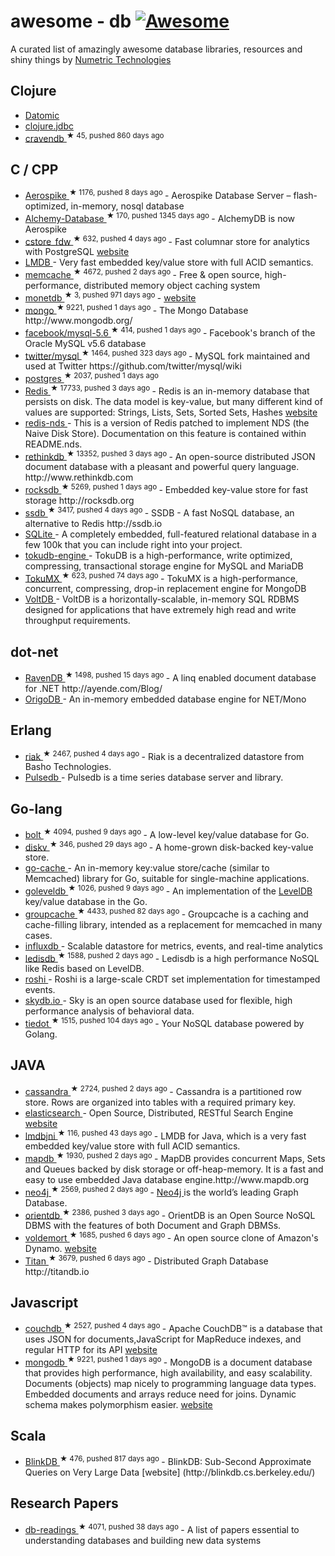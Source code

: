 <h1>
 ﻿awesome - db
 <a href="https://github.com/sindresorhus/awesome">
  <img alt="Awesome" src="https://cdn.rawgit.com/sindresorhus/awesome/d7305f38d29fed78fa85652e3a63e154dd8e8829/media/badge.svg"/>
 </a>
</h1>
<p>
 A curated list of amazingly awesome database libraries, resources and shiny things by
 <a href="https://www.numetriclabz.com/">
  Numetric Technologies
 </a>
</p>
<h2>
 Clojure
</h2>
<ul>
 <li>
  <a href="http://www.datomic.com/">
   Datomic
  </a>
 </li>
 <li>
  <a href="https://github.com/niwibe/clojure.jdbc">
   clojure.jdbc
  </a>
 </li>
 <li>
  <a href="https://github.com/robashton/cravendb">
   cravendb
  </a>
  <sup>
   &#9733 45, pushed 860 days ago
  </sup>
 </li>
</ul>
<h2>
 C / CPP
</h2>
<ul>
 <li>
  <a href="https://github.com/aerospike/aerospike-server">
   Aerospike
  </a>
  <sup>
   &#9733 1176, pushed 8 days ago
  </sup>
  - Aerospike Database Server – flash-optimized, in-memory, nosql database
 </li>
 <li>
  <a href="https://github.com/JakSprats/Alchemy-Database">
   Alchemy-Database
  </a>
  <sup>
   &#9733 170, pushed 1345 days ago
  </sup>
  - AlchemyDB is now Aerospike
 </li>
 <li>
  <a href="https://github.com/citusdata/cstore_fdw">
   cstore_fdw
  </a>
  <sup>
   &#9733 632, pushed 4 days ago
  </sup>
  - Fast columnar store for analytics with PostgreSQL
  <a href="http://citusdata.github.io/cstore_fdw/">
   website
  </a>
 </li>
 <li>
  <a href="http://symas.com/mdb/">
   LMDB
  </a>
  - Very fast embedded key/value store with full ACID semantics.
 </li>
 <li>
  <a href="https://github.com/memcached/memcached">
   memcache
  </a>
  <sup>
   &#9733 4672, pushed 2 days ago
  </sup>
  - Free & open source, high-performance, distributed memory object caching system
 </li>
 <li>
  <a href="https://github.com/snaga/monetdb">
   monetdb
  </a>
  <sup>
   &#9733 3, pushed 971 days ago
  </sup>
  -
  <a href="https://www.monetdb.org/">
   website
  </a>
 </li>
 <li>
  <a href="https://github.com/mongodb/mongo">
   mongo
  </a>
  <sup>
   &#9733 9221, pushed 1 days ago
  </sup>
  - The Mongo Database http://www.mongodb.org/
 </li>
 <li>
  <a href="https://github.com/facebook/mysql-5.6">
   facebook/mysql-5.6
  </a>
  <sup>
   &#9733 414, pushed 1 days ago
  </sup>
  - Facebook's branch of the Oracle MySQL v5.6 database
 </li>
 <li>
  <a href="https://github.com/twitter/mysql">
   twitter/mysql
  </a>
  <sup>
   &#9733 1464, pushed 323 days ago
  </sup>
  - MySQL fork maintained and used at Twitter https://github.com/twitter/mysql/wiki
 </li>
 <li>
  <a href="https://github.com/postgres/postgres">
   postgres
  </a>
  <sup>
   &#9733 2037, pushed 1 days ago
  </sup>
 </li>
 <li>
  <a href="https://github.com/antirez/redis">
   Redis
  </a>
  <sup>
   &#9733 17733, pushed 3 days ago
  </sup>
  - Redis is an in-memory database that persists on disk. The data model is key-value, but many different kind of values are supported: Strings, Lists, Sets, Sorted Sets, Hashes
  <a href="http://redis.io">
   website
  </a>
 </li>
 <li>
  <a href="https://github.com/mpalmer/redis/tree/nds-2.6">
   redis-nds
  </a>
  - This is a version of Redis patched to implement NDS (the Naive Disk Store). Documentation on this feature is contained within README.nds.
 </li>
 <li>
  <a href="https://github.com/rethinkdb/rethinkdb">
   rethinkdb
  </a>
  <sup>
   &#9733 13352, pushed 3 days ago
  </sup>
  - An open-source distributed JSON document database with a pleasant and powerful query language. http://www.rethinkdb.com
 </li>
 <li>
  <a href="https://github.com/facebook/rocksdb">
   rocksdb
  </a>
  <sup>
   &#9733 5269, pushed 1 days ago
  </sup>
  - Embedded key-value store for fast storage http://rocksdb.org
 </li>
 <li>
  <a href="https://github.com/ideawu/ssdb">
   ssdb
  </a>
  <sup>
   &#9733 3417, pushed 4 days ago
  </sup>
  - SSDB - A fast NoSQL database, an alternative to Redis http://ssdb.io
 </li>
 <li>
  <a href="http://www.sqlite.org/">
   SQLite
  </a>
  - A completely embedded, full-featured relational database in a few 100k that you can include right into your project.
 </li>
 <li>
  <a href="https://github.com/Tokutek/tokudb-engine">
   tokudb-engine
  </a>
  - TokuDB is a high-performance, write optimized, compressing, transactional storage engine for MySQL and MariaDB
 </li>
 <li>
  <a href="https://github.com/Tokutek/mongo">
   TokuMX
  </a>
  <sup>
   &#9733 623, pushed 74 days ago
  </sup>
  - TokuMX is a high-performance, concurrent, compressing, drop-in replacement engine for MongoDB
 </li>
 <li>
  <a href="https://github.com/VoltDB/voltdb/">
   VoltDB
  </a>
  - VoltDB is a horizontally-scalable, in-memory SQL RDBMS designed for applications that have extremely high read and write throughput requirements.
 </li>
</ul>
<h2>
 dot-net
</h2>
<ul>
 <li>
  <a href="https://github.com/ravendb/ravendb">
   RavenDB
  </a>
  <sup>
   &#9733 1498, pushed 15 days ago
  </sup>
  - A linq enabled document database for .NET http://ayende.com/Blog/
 </li>
 <li>
  <a href="http://dev.origodb.com">
   OrigoDB
  </a>
  - An in-memory embedded database engine for NET/Mono
 </li>
</ul>
<h2>
 Erlang
</h2>
<ul>
 <li>
  <a href="https://github.com/basho/riak">
   riak
  </a>
  <sup>
   &#9733 2467, pushed 4 days ago
  </sup>
  - Riak is a decentralized datastore from Basho Technologies.
 </li>
 <li>
  <a href="http://pulsedb.io">
   Pulsedb
  </a>
  - Pulsedb is a time series database server and library.
 </li>
</ul>
<h2>
 Go-lang
</h2>
<ul>
 <li>
  <a href="https://github.com/boltdb/bolt">
   bolt
  </a>
  <sup>
   &#9733 4094, pushed 9 days ago
  </sup>
  - A low-level key/value database for Go.
 </li>
 <li>
  <a href="https://github.com/peterbourgon/diskv">
   diskv
  </a>
  <sup>
   &#9733 346, pushed 29 days ago
  </sup>
  - A home-grown disk-backed key-value store.
 </li>
 <li>
  <a href="https://github.com/pmylund/go-cache">
   go-cache
  </a>
  - An in-memory key:value store/cache (similar to Memcached) library for Go, suitable for single-machine applications.
 </li>
 <li>
  <a href="https://github.com/syndtr/goleveldb">
   goleveldb
  </a>
  <sup>
   &#9733 1026, pushed 9 days ago
  </sup>
  - An implementation of the
  <a href="https://code.google.com/p/leveldb/">
   LevelDB
  </a>
  key/value database in the Go.
 </li>
 <li>
  <a href="https://github.com/golang/groupcache">
   groupcache
  </a>
  <sup>
   &#9733 4433, pushed 82 days ago
  </sup>
  - Groupcache is a caching and cache-filling library, intended as a replacement for memcached in many cases.
 </li>
 <li>
  <a href="https://github.com/influxdb/influxdb">
   influxdb
  </a>
  - Scalable datastore for metrics, events, and real-time analytics
 </li>
 <li>
  <a href="https://github.com/siddontang/ledisdb">
   ledisdb
  </a>
  <sup>
   &#9733 1588, pushed 2 days ago
  </sup>
  - Ledisdb is a high performance NoSQL like Redis based on LevelDB.
 </li>
 <li>
  <a href="https://github.com/soundcloud/roshi/">
   roshi
  </a>
  - Roshi is a large-scale CRDT set implementation for timestamped events.
 </li>
 <li>
  <a href="https://github.com/skydb/sky">
   skydb.io
  </a>
  - Sky is an open source database used for flexible, high performance analysis of behavioral data.
 </li>
 <li>
  <a href="https://github.com/HouzuoGuo/tiedot">
   tiedot
  </a>
  <sup>
   &#9733 1515, pushed 104 days ago
  </sup>
  - Your NoSQL database powered by Golang.
 </li>
</ul>
<h2>
 JAVA
</h2>
<ul>
 <li>
  <a href="https://github.com/apache/cassandra">
   cassandra
  </a>
  <sup>
   &#9733 2724, pushed 2 days ago
  </sup>
  - Cassandra is a partitioned row store. Rows are organized into tables with a required primary key.
 </li>
 <li>
  <a href="https://github.com/elasticsearch/elasticsearch">
   elasticsearch
  </a>
  - Open Source, Distributed, RESTful Search Engine
  <a href="http://elasticsearch.org">
   website
  </a>
 </li>
 <li>
  <a href="https://github.com/deephacks/lmdbjni">
   lmdbjni
  </a>
  <sup>
   &#9733 116, pushed 43 days ago
  </sup>
  - LMDB for Java, which is a very fast embedded key/value store with full ACID semantics.
 </li>
 <li>
  <a href="https://github.com/jankotek/MapDB">
   mapdb
  </a>
  <sup>
   &#9733 1930, pushed 2 days ago
  </sup>
  - MapDB provides concurrent Maps, Sets and Queues backed by disk storage or off-heap-memory. It is a fast and easy to use embedded Java database engine.http://www.mapdb.org
 </li>
 <li>
  <a href="https://github.com/neo4j/neo4j">
   neo4j
  </a>
  <sup>
   &#9733 2569, pushed 2 days ago
  </sup>
  -
  <a href="http://neo4j.org">
   Neo4j
  </a>
  is the world’s leading Graph Database.
 </li>
 <li>
  <a href="https://github.com/orientechnologies/orientdb">
   orientdb
  </a>
  <sup>
   &#9733 2386, pushed 3 days ago
  </sup>
  - OrientDB is an Open Source NoSQL DBMS with the features of both Document and Graph DBMSs.
 </li>
 <li>
  <a href="https://github.com/voldemort/voldemort">
   voldemort
  </a>
  <sup>
   &#9733 1685, pushed 6 days ago
  </sup>
  - An open source clone of Amazon's Dynamo.
  <a href="http://project-voldemort.com">
   website
  </a>
 </li>
 <li>
  <a href="https://github.com/thinkaurelius/titan">
   Titan
  </a>
  <sup>
   &#9733 3679, pushed 6 days ago
  </sup>
  - Distributed Graph Database http://titandb.io
 </li>
</ul>
<h2>
 Javascript
</h2>
<ul>
 <li>
  <a href="https://github.com/apache/couchdb">
   couchdb
  </a>
  <sup>
   &#9733 2527, pushed 4 days ago
  </sup>
  - Apache CouchDB™ is a database that uses JSON for documents,JavaScript for MapReduce indexes, and regular HTTP for its API
  <a href="http://couchdb.apache.org/">
   website
  </a>
 </li>
 <li>
  <a href="https://github.com/mongodb/mongo">
   mongodb
  </a>
  <sup>
   &#9733 9221, pushed 1 days ago
  </sup>
  - MongoDB is a document database that provides high performance, high availability, and easy scalability. Documents (objects) map nicely to programming language data types. Embedded documents and arrays reduce need for joins. Dynamic schema makes polymorphism easier.
  <a href="https://www.mongodb.org/">
   website
  </a>
 </li>
</ul>
<h2>
 Scala
</h2>
<ul>
 <li>
  <a href="https://github.com/sameeragarwal/blinkdb">
   BlinkDB
  </a>
  <sup>
   &#9733 476, pushed 817 days ago
  </sup>
  - BlinkDB: Sub-Second Approximate Queries on Very Large Data [website]    (http://blinkdb.cs.berkeley.edu/)
 </li>
</ul>
<h2>
 Research Papers
</h2>
<ul>
 <li>
  <a href="https://github.com/rxin/db-readings">
   db-readings
  </a>
  <sup>
   &#9733 4071, pushed 38 days ago
  </sup>
  - A list of papers essential to understanding databases and building new data systems
 </li>
</ul>
